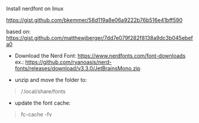 Install nerdfont on linux

https://gist.github.com/bkemmer/58d119a8e06a9222b76b516e41bff590

based on: https://gist.github.com/matthewjberger/7dd7e079f282f8138a9dc3b045ebefa0

- Download the Nerd Font: https://www.nerdfonts.com/font-downloads
ex.: https://github.com/ryanoasis/nerd-fonts/releases/download/v3.3.0/JetBrainsMono.zip

- unzip and move the folder to:  
> /.local/share/fonts

- update the font cache:
>  fc-cache -fv
